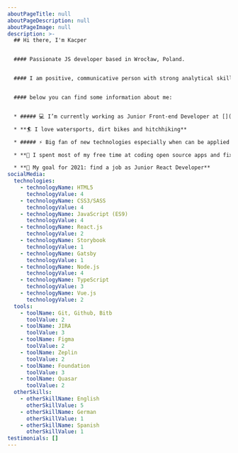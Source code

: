 ```yaml
---
aboutPageTitle: null
aboutPageDescription: null
aboutPageImage: null
description: >-
  ## Hi there, I'm Kacper


  #### Passionate JS developer based in Wrocław, Poland.


  #### I am positive, communicative person with strong analytical skills.


  #### below you can find some information about me:


  * ##### 💻 I’m currently working as Junior Front-end Developer at [](https://infermedica.com/)[2MD](https://2md.pl/)

  * **🏄 I love watersports, dirt bikes and hitchhiking**

  * ##### ⚡ Big fan of new technologies especially when can be applied in real life

  * **🔧 I spent most of my free time at coding open source apps and fixing machines at my workshop**

  * **🦾 My goal for 2021: find a job as Junior React Developer**
socialMedia:
  technologies:
    - technologyName: HTML5
      technologyValue: 4
    - technologyName: CSS3/SASS
      technologyValue: 4
    - technologyName: JavaScript (ES9)
      technologyValue: 4
    - technologyName: React.js
      technologyValue: 2
    - technologyName: Storybook
      technologyValue: 1
    - technologyName: Gatsby
      technologyValue: 1
    - technologyName: Node.js
      technologyValue: 4
    - technologyName: TypeScript
      technologyValue: 3
    - technologyName: Vue.js
      technologyValue: 2
  tools:
    - toolName: Git, Github, Bitb
      toolValue: 2
    - toolName: JIRA
      toolValue: 3
    - toolName: Figma
      toolValue: 2
    - toolName: Zeplin
      toolValue: 2
    - toolName: Foundation
      toolValue: 3
    - toolName: Quasar
      toolValue: 2
  otherSkills:
    - otherSkillName: English
      otherSkillValue: 5
    - otherSkillName: German
      otherSkillValue: 1
    - otherSkillName: Spanish
      otherSkillValue: 1
testimonials: []
---
```

